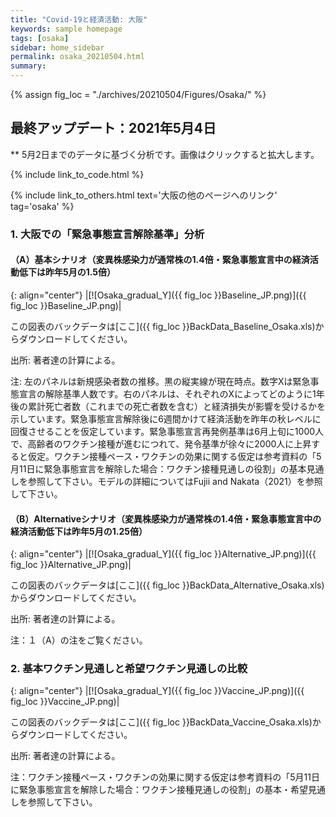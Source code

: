 ```yaml
---
title: "Covid-19と経済活動: 大阪"
keywords: sample homepage
tags: [osaka]
sidebar: home_sidebar
permalink: osaka_20210504.html
summary:
---
```


{% assign fig_loc = "./archives/20210504/Figures/Osaka/" %}


## 最終アップデート：2021年5月4日
** 5月2日までのデータに基づく分析です。画像はクリックすると拡大します。

{% include link_to_code.html %}

{% include link_to_others.html text='大阪の他のページへのリンク' tag='osaka' %}




<!-- #### (i) 基本シナリオ

{: align="center"}
|[![Osaka_gradual_Y]({{ fig_loc }}GradualRecovery1_jp.png)]({{ fig_loc }}GradualRecovery1_jp.png)|

この図表のバックデータは[ここ]({{ fig_loc }}BackData_GradualRecoveryOsaka_1.xls)からダウンロードしてください。

出所: 著者達の計算による。<br>
{% include footnote_20210330_1.html %}

#### (ii) 気の引き締まりシナリオ

{: align="center"}
|[![Osaka_gradual_Y]({{ fig_loc }}GradualRecovery3_jp.png)]({{ fig_loc }}GradualRecovery3_jp.png)|

この図表のバックデータは[ここ]({{ fig_loc }}BackData_GradualRecoveryOsaka_3.xls)からダウンロードしてください。

出所: 著者達の計算による。<br>
{% include footnote_20210413_osaka2.html %} -->

<!-- ### 2. 大阪での「再度緊急事態宣言発令基準」分析

#### (ii) 変異株シナリオ

{: align="center"}
|[![Osaka_gradual_Y]({{ fig_loc }}ThresholdsON41_jp.png)]({{ fig_loc }}ThresholdsON41_jp.png)|

この図表のバックデータは[ここ]({{ fig_loc }}BackData_ThresholdsONOsaka_41.xls)からダウンロードしてください。

出所: 著者達の計算による。<br>
{% include footnote_20210330_34.html %}
このシナリオでの今週の変異株割合初期値は1.98%です。この図の詳細については、4月6日午後5時からのZoomでの分析解説をご覧ください。 -->

<!-- #### (i) 変異株シナリオ -->
### 1. 大阪での「緊急事態宣言解除基準」分析

#### （A）基本シナリオ（変異株感染力が通常株の1.4倍・緊急事態宣言中の経済活動低下は昨年5月の1.5倍）

{: align="center"}
|[![Osaka_gradual_Y]({{ fig_loc }}Baseline_JP.png)]({{ fig_loc }}Baseline_JP.png)|

この図表のバックデータは[ここ]({{ fig_loc }}BackData_Baseline_Osaka.xls)からダウンロードしてください。

出所: 著者達の計算による。<br>

注: 左のパネルは新規感染者数の推移。黒の縦実線が現在時点。数字Xは緊急事態宣言の解除基準人数です。右のパネルは、それぞれのXによってどのように1年後の累計死亡者数（これまでの死亡者数を含む）と経済損失が影響を受けるかを示しています。緊急事態宣言解除後に6週間かけて経済活動を昨年の秋レベルに回復させることを仮定しています。緊急事態宣言再発例基準は6月上旬に1000人で、高齢者のワクチン接種が進むにつれて、発令基準が徐々に2000人に上昇すると仮定。ワクチン接種ペース・ワクチンの効果に関する仮定は参考資料の「5月11日に緊急事態宣言を解除した場合：ワクチン接種見通しの役割」の基本見通しを参照して下さい。モデルの詳細についてはFujii and Nakata（2021）を参照して下さい。

#### （B）Alternativeシナリオ（変異株感染力が通常株の1.4倍・緊急事態宣言中の経済活動低下は昨年5月の1.25倍）

{: align="center"}
|[![Osaka_gradual_Y]({{ fig_loc }}Alternative_JP.png)]({{ fig_loc }}Alternative_JP.png)|

この図表のバックデータは[ここ]({{ fig_loc }}BackData_Alternative_Osaka.xls)からダウンロードしてください。

出所: 著者達の計算による。<br>

注：１（A）の注をご覧ください。

### 2. 基本ワクチン見通しと希望ワクチン見通しの比較

{: align="center"}
|[![Osaka_gradual_Y]({{ fig_loc }}Vaccine_JP.png)]({{ fig_loc }}Vaccine_JP.png)|

この図表のバックデータは[ここ]({{ fig_loc }}BackData_Vaccine_Osaka.xls)からダウンロードしてください。

出所: 著者達の計算による。<br>

注：ワクチン接種ペース・ワクチンの効果に関する仮定は参考資料の「5月11日に緊急事態宣言を解除した場合：ワクチン接種見通しの役割」の基本・希望見通しを参照して下さい。
